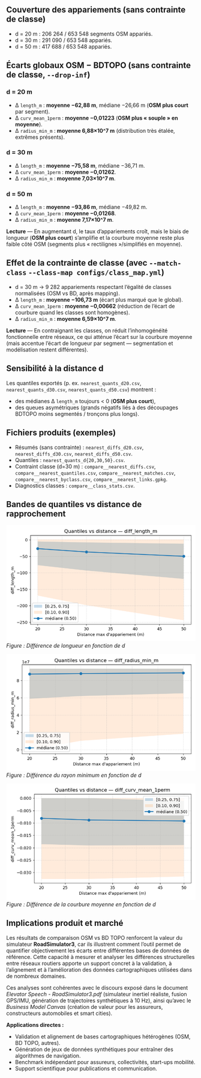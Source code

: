 ## Couverture des appariements (sans contrainte de classe)

- d = 20 m : 206 264 / 653 548 segments OSM appariés.
- d = 30 m : 291 090 / 653 548 appariés.
- d = 50 m : 417 688 / 653 548 appariés.

## Écarts globaux OSM − BDTOPO (sans contrainte de classe, `--drop-inf`)

### d = 20 m
- Δ `length_m` : **moyenne −62,88 m**, médiane −26,66 m (**OSM plus court** par segment).
- Δ `curv_mean_1perm` : **moyenne −0,01223** (**OSM plus « souple » en moyenne**).
- Δ `radius_min_m` : **moyenne 6,88×10^7 m** (distribution très étalée, extrêmes présents).

### d = 30 m
- Δ `length_m` : **moyenne −75,58 m**, médiane −36,71 m.
- Δ `curv_mean_1perm` : **moyenne −0,01262**.
- Δ `radius_min_m` : **moyenne 7,03×10^7 m**.

### d = 50 m
- Δ `length_m` : **moyenne −93,86 m**, médiane −49,82 m.
- Δ `curv_mean_1perm` : **moyenne −0,01268**.
- Δ `radius_min_m` : **moyenne 7,17×10^7 m**.

**Lecture** — En augmentant d, le taux d’appariements croît, mais le biais de longueur (**OSM plus court**) s’amplifie et la courbure moyenne reste plus faible côté OSM (segments plus « rectilignes »/simplifiés en moyenne).

## Effet de la contrainte de classe (avec `--match-class` `--class-map configs/class_map.yml`)

- d = 30 m → 9 282 appariements respectant l’égalité de classes normalisées (OSM vs BD, après mapping).
- Δ `length_m` : **moyenne −106,73 m** (écart plus marqué que le global).
- Δ `curv_mean_1perm` : **moyenne −0,00662** (réduction de l’écart de courbure quand les classes sont homogènes).
- Δ `radius_min_m` : **moyenne 6,59×10^7 m**.

**Lecture** — En contraignant les classes, on réduit l’inhomogénéité fonctionnelle entre réseaux, ce qui atténue l’écart sur la courbure moyenne (mais accentue l’écart de longueur par segment — segmentation et modélisation restent différentes).

## Sensibilité à la distance d

Les quantiles exportés (p. ex. `nearest_quants_d20.csv`, `nearest_quants_d30.csv`, `nearest_quants_d50.csv`) montrent :

- des médianes Δ `length_m` toujours < 0 (**OSM plus court**),
- des queues asymétriques (grands négatifs liés à des découpages BDTOPO moins segmentés / tronçons plus longs).

## Fichiers produits (exemples)

- Résumés (sans contrainte) : `nearest_diffs_d20.csv`, `nearest_diffs_d30.csv`, `nearest_diffs_d50.csv`.
- Quantiles : `nearest_quants_d{20,30,50}.csv`.
- Contraint classe (d=30 m) : `compare__nearest_diffs.csv`, `compare__nearest_quantiles.csv`, `compare__nearest_matches.csv`, `compare__nearest_byclass.csv`, `compare__nearest_links.gpkg`.
- Diagnostics classes : `compare__class_stats.csv`.

## Bandes de quantiles vs distance de rapprochement

![](assets/img/quantiles/quantiles_diff_length_m.png)  
*Figure : Différence de longueur en fonction de d*

![](assets/img/quantiles/quantiles_diff_radius_min_m.png)  
*Figure : Différence du rayon minimum en fonction de d*

![](assets/img/quantiles/quantiles_diff_curv_mean_1perm.png)  
*Figure : Différence de la courbure moyenne en fonction de d*

## Implications produit et marché

Les résultats de comparaison OSM vs BD TOPO renforcent la valeur du simulateur **RoadSimulator3**, car ils illustrent comment l’outil permet de quantifier objectivement les écarts entre différentes bases de données de référence. Cette capacité à mesurer et analyser les différences structurelles entre réseaux routiers apporte un support concret à la validation, à l’alignement et à l’amélioration des données cartographiques utilisées dans de nombreux domaines.

Ces analyses sont cohérentes avec le discours exposé dans le document *Elevator Speech - RoadSimulator3.pdf* (simulateur inertiel réaliste, fusion GPS/IMU, génération de trajectoires synthétiques à 10 Hz), ainsi qu’avec le *Business Model Canvas* (création de valeur pour les assureurs, constructeurs automobiles et smart cities).

**Applications directes :**

- Validation et alignement de bases cartographiques hétérogènes (OSM, BD TOPO, autres).
- Génération de jeux de données synthétiques pour entraîner des algorithmes de navigation.
- Benchmark indépendant pour assureurs, collectivités, start-ups mobilité.
- Support scientifique pour publications et communication.